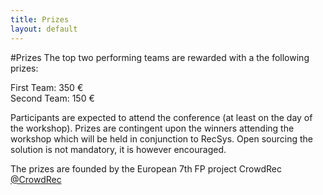 ```yaml
---
title: Prizes
layout: default
---
```

#Prizes
The top two performing teams are rewarded with a the following prizes:

First Team: 350 €
<br/>
Second Team: 150 €

<p>Participants are expected to attend the conference (at least on the day of the workshop).  Prizes are contingent upon the winners attending the workshop which will be held in conjunction to RecSys. Open sourcing the solution is not mandatory, it is however encouraged.
</p>

<p>
The prizes are founded by the European 7th FP project CrowdRec <a href="https://twitter.com/CrowdRec">@CrowdRec</a> 
</p>
